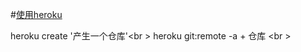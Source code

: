 #[使用heroku](https://devcenter.heroku.com/articles/git#creating-a-heroku-remote)

heroku create '产生一个仓库'<br \>
heroku git:remote -a + 仓库 <br \>

